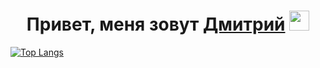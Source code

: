 <h1 align="center">Привет, меня зовут <a href="https://hahatun.fun" target="_blank">Дмитрий</a> 
<img src="https://github.com/blackcater/blackcater/raw/main/images/Hi.gif" height="32"/></h1>

[![Top Langs](https://github-readme-stats.vercel.app/api/top-langs/?username=sMorokenec&theme=dark)](https://github.com/anuraghazra/github-readme-stats)
